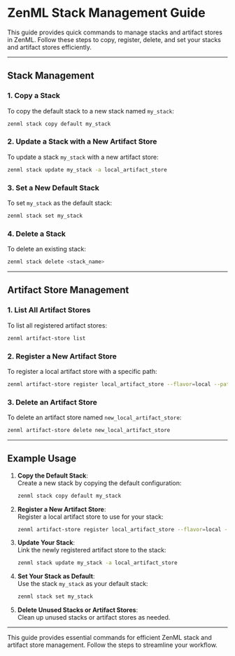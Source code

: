 
# ZenML Stack Management Guide

This guide provides quick commands to manage stacks and artifact stores in ZenML. Follow these steps to copy, register, delete, and set your stacks and artifact stores efficiently.

---

## Stack Management

### 1. Copy a Stack
To copy the default stack to a new stack named `my_stack`:
```bash
zenml stack copy default my_stack
```

### 2. Update a Stack with a New Artifact Store
To update a stack `my_stack` with a new artifact store:
```bash
zenml stack update my_stack -a local_artifact_store
```

### 3. Set a New Default Stack
To set `my_stack` as the default stack:
```bash
zenml stack set my_stack
```

### 4. Delete a Stack
To delete an existing stack:
```bash
zenml stack delete <stack_name>
```

---

## Artifact Store Management

### 1. List All Artifact Stores
To list all registered artifact stores:
```bash
zenml artifact-store list
```

### 2. Register a New Artifact Store
To register a local artifact store with a specific path:
```bash
zenml artifact-store register local_artifact_store --flavor=local --path="C:\Users\ChiragPassi\Downloads\Projects\ML-Ops\ML Run\zenml_artifacts"
```

### 3. Delete an Artifact Store
To delete an artifact store named `new_local_artifact_store`:
```bash
zenml artifact-store delete new_local_artifact_store
```

---

## Example Usage

1. **Copy the Default Stack**:  
   Create a new stack by copying the default configuration:
   ```bash
   zenml stack copy default my_stack
   ```

2. **Register a New Artifact Store**:  
   Register a local artifact store to use for your stack:
   ```bash
   zenml artifact-store register local_artifact_store --flavor=local --path="C:\path_to_artifacts"
   ```

3. **Update Your Stack**:  
   Link the newly registered artifact store to the stack:
   ```bash
   zenml stack update my_stack -a local_artifact_store
   ```

4. **Set Your Stack as Default**:  
   Use the stack `my_stack` as your default stack:
   ```bash
   zenml stack set my_stack
   ```

5. **Delete Unused Stacks or Artifact Stores**:  
   Clean up unused stacks or artifact stores as needed.

---

This guide provides essential commands for efficient ZenML stack and artifact store management. Follow the steps to streamline your workflow.
